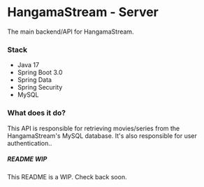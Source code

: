 # HangamaStream - Server
The main backend/API for HangamaStream.

### Stack
- Java 17
- Spring Boot 3.0
- Spring Data
- Spring Security
- MySQL

### What does it do?
This API is responsible for retrieving movies/series from the HangamaStream's MySQL database. It's also responsible for user authentication..

##### README WIP
This README is a WIP. Check back soon.
